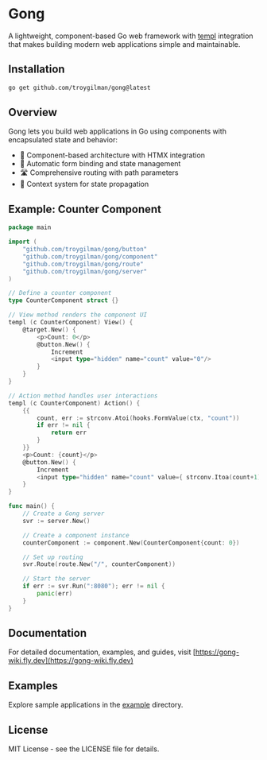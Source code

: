 # Gong

A lightweight, component-based Go web framework with [templ](https://templ.guide) integration that makes building modern web applications simple and maintainable.

## Installation

```bash
go get github.com/troygilman/gong@latest
```

## Overview

Gong lets you build web applications in Go using components with encapsulated state and behavior:

- 🧩 Component-based architecture with HTMX integration
- 🔌 Automatic form binding and state management
- 🛣️ Comprehensive routing with path parameters
- 🧠 Context system for state propagation

## Example: Counter Component

```go
package main

import (
    "github.com/troygilman/gong/button"
    "github.com/troygilman/gong/component"
    "github.com/troygilman/gong/route"
    "github.com/troygilman/gong/server"
)

// Define a counter component
type CounterComponent struct {}

// View method renders the component UI
templ (c CounterComponent) View() {
	@target.New() {
		<p>Count: 0</p>
		@button.New() {
			Increment
			<input type="hidden" name="count" value="0"/>
		}
	}
}

// Action method handles user interactions
templ (c CounterComponent) Action() {
    {{
     	count, err := strconv.Atoi(hooks.FormValue(ctx, "count"))
      	if err != nil {
       		return err
       	}
    }}
    <p>Count: {count}</p>
    @button.New() {
    	Increment
     	<input type="hidden" name="count" value={ strconv.Itoa(count+1) }/>
    }
}

func main() {
    // Create a Gong server
    svr := server.New()

    // Create a component instance
    counterComponent := component.New(CounterComponent{count: 0})

    // Set up routing
    svr.Route(route.New("/", counterComponent))

    // Start the server
    if err := svr.Run(":8080"); err != nil {
        panic(err)
    }
}
```

## Documentation

For detailed documentation, examples, and guides, visit [https://gong-wiki.fly.dev](https://gong-wiki.fly.dev)

## Examples

Explore sample applications in the [example](example) directory.

## License

MIT License - see the LICENSE file for details.